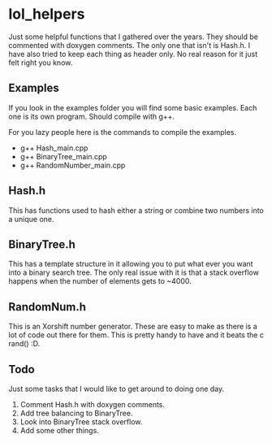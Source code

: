 # lol_helpers

Just some helpful functions that I gathered over the years. They should be commented
with doxygen comments. The only one that isn't is Hash.h. I have also tried to
keep each thing as header only. No real reason for it just felt right you know.

## Examples
If you look in the examples folder you will find some basic examples. Each one is
its own program. Should compile with g++.

For you lazy people here is the commands to compile the examples.

* g++ Hash_main.cpp
* g++ BinaryTree_main.cpp
* g++ RandomNumber_main.cpp

## Hash.h
This has functions used to hash either a string or combine two numbers into a unique one.

## BinaryTree.h
This has a template structure in it allowing you to put what ever you want into
 a binary search tree. The only real issue with it is that a stack overflow
  happens when the number of elements gets to ~4000.

## RandomNum.h
This is an Xorshift number generator. These are easy to make as there is a lot of
 code out there for them. This is pretty handy to have and it beats the c rand() :D.

## Todo
Just some tasks that I would like to get around to doing one day.

1. Comment Hash.h with doxygen comments.
2. Add tree balancing to BinaryTree.
3. Look into BinaryTree stack overflow.
4. Add some other things.
